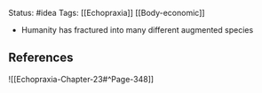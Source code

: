 Status: #idea
Tags: [[Echopraxia]] [[Body-economic]]

* Humanity has fractured into many different augmented species

## References

![[Echopraxia-Chapter-23#^Page-348]]